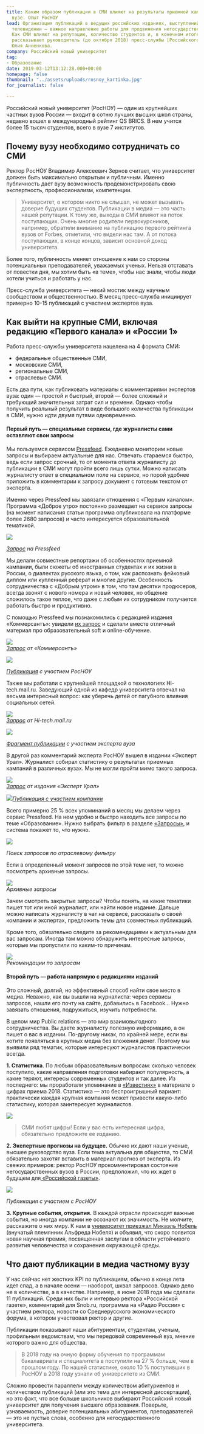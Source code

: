 ```yaml
---
title: Каким образом публикации в СМИ влияют на результаты приемной кампании в частном
  вузе. Опыт РосНОУ
lead: Организация публикаций в ведущих российских изданиях, выступлений ученых на
  телевидении — важное направление работы для продвижения негосударственного вуза.
  Как СМИ влияют на репутацию, количество студентов и, в конечном итоге, доход университета,
  рассказывает руководитель (до октября 2018) пресс-службы [Российского нового университета](http://rosnou.ru/)
  Юлия Анненкова.
company: Российский новый университет
tag:
- Образование
date: 2019-03-12T13:12:28.000+00:00
homepage: false
thumbnail: "../assets/uploads/rosnoy_kartinka.jpg"
for_journalist: false

---
```

Российский новый университет (РосНОУ) — один из крупнейших частных вузов России — входит в сотню лучших высших школ страны, недавно вошел в международный рейтинг QS BRICS. В нем учится более 15 тысяч студентов, всего в вузе 7 институтов.

## Почему вузу необходимо сотрудничать со СМИ

Ректор РосНОУ Владимир Алексеевич Зернов считает, что университет должен быть максимально открытым и публичным. Именно публичность дает вузу возможность продемонстрировать свою экспертность, профессионализм, компетенции.

> Университет, о котором никто не слышал, не может вызывать доверие будущих студентов. Публикации в медиа — это часть нашей репутации. К тому же, выходы в СМИ влияют на поток поступающих. Очень многие родители первокурсников, например, обратили внимание на публикацию первого рейтинга вузов от Forbes, отметили, что видели нас там. А от потока поступающих, в конце концов, зависит основной доход университета.

Более того, публичность меняет отношение к нам со стороны потенциальных преподавателей, уважаемых ученых. Нельзя отставать от повестки дня, мы хотим быть «в теме», чтобы нас знали, чтобы люди хотели учиться и работать у нас.

Пресс-служба университета — некий мостик между научным сообществом и общественностью. В месяц пресс-служба инициирует примерно 10-15 публикаций с участием экспертов вуза.

## Как выйти на крупные СМИ, включая редакцию «Первого канала» и «России 1»

Работа пресс-службы университета нацелена на 4 формата СМИ:

* федеральные общественные СМИ,
* московские СМИ,
* региональные СМИ,
* отраслевые СМИ.

Есть два пути, как публиковать материалы с комментариями экспертов вуза: один — простой и быстрый, второй — более сложный и требующий значительных затрат сил и времени. Однако чтобы получить реальный результат в виде большого количества публикации в СМИ, нужно идти двумя путями одновременно.

#### Первый путь — специальные сервисы, где журналисты сами оставляют свои запросы

Мы пользуемся сервисом [Pressfeed](https://pressfeed.ru/). Ежедневно мониторим новые запросы и выбираем актуальные для нас. Отвечать стараемся быстро, ведь если запрос срочный, то от момента ответа журналисту до публикации в СМИ могут пройти всего лишь сутки. Можно написать журналисту ответ в специальном поле на сервисе, но порой удобнее приложить в комментарии к запросу документ с готовым текстом от эксперта.

Именно через Pressfeed мы завязали отношения с «Первым каналом». Программа «Доброе утро» постоянно размещает на сервисе запросы (на момент написания статьи программа опубликовала на платформе более 2680 запросов) и часто интересуется образовательной тематикой.

![](../assets/uploads/pervyi_kanal_zapros.jpg)

[_Запрос_](https://pressfeed.ru/query/31520) _на Pressfeed_

Мы делали совместные репортажи об особенностях приемной кампании, были сюжеты об иностранных студентах и их жизни в России, о диалектах русского языка, о том, как распознать фейковый диплом или купленный реферат и многие другие. Особенность сотрудничества с «Добрым утром» в том, что там десятки продюсеров, всегда звонят с нового номера и новый человек, но общение сложилось такое теплое, что даже с любым их сотрудником получается работать быстро и продуктивно.

С помощью Pressfeed мы познакомились с редакцией издания «Коммерсантъ»: увидели [их запрос](https://pressfeed.ru/query/23475) и сделали вместе отличный материал про образовательный soft и online-обучение.

![](../assets/uploads/kommersant_zapros_rosnoy.jpg)  
[_Запрос_](https://pressfeed.ru/query/23475) _от «Коммерсантъ»_

![](../assets/uploads/kommerant_tekst_rosnoy.jpg)

[_Публикация_](https://www.kommersant.ru/doc/3083077) _с участием РосНОУ_

Также мы работали с крупнейшей площадкой о технологиях Hi-tech.mail.ru. Заведующий одной из кафедр университета отвечал на весьма интересный вопрос: как уберечь детей от пагубного влияния социальных сетей.

![](../assets/uploads/hi-tech_zapros.jpg)  
[_Запрос_](https://pressfeed.ru/query/39543) _от Hi-tech.mail.ru_

![](../assets/uploads/hi-tech_txt_2.jpg)

[_Фрагмент публикации_](https://hi-tech.mail.ru/review/vliyayut-li-socialnye-seti-na-povedenie-podrostkov/#a07) _с участием эксперта вуза_

В другой раз комментарий эксперта РосНОУ вышел в издании «Эксперт Урал». Журналист собирал статистику о результатах приемных кампаний в различных вузах. Мы не могли пройти мимо такого запроса.

![](../assets/uploads/expert_rosnoy.jpg)  
[_Запрос_](https://pressfeed.ru/query/23225) _от издания «Эксперт Урал»_

![](../assets/uploads/expert_rosnoy_txt.jpg)[_Публикация с участием компании_](http://www.acexpert.ru/archive/nomer-37-701/komu-korochki-inzhenera.html)

Всего примерно 25 % всех упоминаний в месяц мы делаем через сервис Pressfeed. На нем удобно и быстро находить все запросы по теме «Образование». Нужно выбрать фильтр в разделе [«Запросы»](https://pressfeed.ru/all-queries), и система покажет то, что нужно.

![](../assets/uploads/poisk_zaprosov.jpg)

_Поиск запросов по отраслевому фильтру_

Если в определенный момент запросов по этой теме нет, то можно посмотреть архивные запросы.

![](../assets/uploads/Arhiv_zaprosy.jpg)  
_Архивные запросы_

Зачем смотреть закрытые запросы? Чтобы понять, на какие тематики пишет тот или иной журналист, или найти новое издание. Дальше можно написать журналисту в чат на сервисе, рассказать о своей компании и экспертах, предложить темы для совместных публикаций.

Кроме того, обязательно следите за рекомендациями к актуальным для вас запросам. Иногда там можно обнаружить интересные запросы, которые мы пропустили по каким-то причинам.

![](../assets/uploads/rekomendacii_zaprosy.jpg)  
_Рекомендации по запросам_

#### Второй путь — работа напрямую с редакциями изданий

Это сложный, долгий, но эффективный способ найти свое место в медиа. Неважно, как вы вышли на журналиста: через сервисы запросов, нашли его почту на сайте, добавились в Facebook… Нужно завязать отношения, подружиться, изучить потребности.

В целом мир Public relations — это мир взаимовыгодного сотрудничества. Вы даете журналисту полезную информацию, а он пишет о вас в издании. По-другому никак, по крайней мере, если вы хотите появляться в крупных медиа без вложения денег. Поэтому мы выявили ряд тематик, которые интересуют журналистов практически всегда.

**1. Статистика**. По любым образовательным вопросам: сколько человек поступило, какие направления подготовки набирают популярность, а какие теряют, интересы современных студентов и так далее. Из последнего: мы проработали упоминание в [«Известиях»](https://iz.ru/783226/2018-08-29/budushchie-pedagogi-ne-khotiat-zanimatsia-problemnymi-detmi) в материале о цифрах приема 2018. Статистика — это беспроигрышный вариант: практически каждая крупная компания может привести какую-либо статистику, которая заинтересует журналистов.

![](../assets/uploads/izvestia_rosnoy.jpg)

> СМИ любят цифры! Если у вас есть интересная цифра, обязательно предложите ее изданию.

**2. Экспертные прогнозы на будущее.** Обычно их дают наши ученые, высшее руководство вуза. Если тема актуальна для общества, то СМИ обязательно захотят вставить в материал прогноз от эксперта. Из свежих примеров: ректор РосНОУ прокомментировал состояние негосударственных вузов в России, предположил, что их ждет в будущем для[ «Российской газеты»](https://rg.ru/2017/08/20/kakie-vuzy-nakazal-rosobrnadzor.html).

![](../assets/uploads/RG_rosnoy.jpg)

_Публикация с участием с РосНОУ_

**3. Крупные события, открытия.** В каждой отрасли происходят важные события, но иногда компании не осознают их значимость. Не молчите, расскажите о них миру. К нам в [университет приезжал Микаэль Нобель](https://rg.ru/2017/10/24/nobelevskuiu-premiiu-budut-prisuzhdat-za-alternativnuiu-energetiku.html) (внучатый племянник Альфреда Нобеля) и объявил, что скоро появится новая научная премия, посвященная заслугам в области устойчивого развития человечества и сохранения окружающей среды.

## Что дают публикации в медиа частному вузу

У нас сейчас нет жестких KPI по публикациям, обычно в конце лета идет спад, а в начале осени — наоборот, шквал запросов. Однако дело не в количестве, а в качестве. Например, в июне 2018 года мы сделали 11 публикаций. Среди них были и интервью ректора «Российской газете», комментарий для Snob.ru, программа на «Радио России» с участием ректора, новости со Среднерусского экономического форума, в котором участвовал ректор и другие. 

Публикации показывают наши абитуриентам, студентам, ученым, профильным ведомствам, что мы передовой современный вуз, мнение которого важно для общества.

> В 2018 году на очную форму обучения по программам бакалавриата и специалитета в поступили на 27 % больше, чем в прошлом году. По нашей статистике, около 10 % поступивших в РосНОУ в 2018 году узнали об университете из СМИ.

Сложно провести параллели между количеством абитуриентов и количеством публикаций (или это тема для интересной диссертации), но это факт, что все больше школьников выбирают Российский новый университет для получения высшего образования. Поверьте, узнаваемость, доверие потенциальных абитуриентов, преподавателей — это не пустые слова, особенно для негосударственного университета.